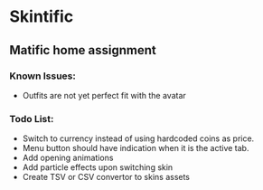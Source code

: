 # Skintific

## Matific home assignment


### Known Issues:
* Outfits are not yet perfect fit with the avatar



### Todo List:
* Switch to currency instead of using hardcoded coins as price.
* Menu button should have indication when it is the active tab.
* Add opening animations
* Add particle effects upon switching skin
* Create TSV or CSV convertor to skins assets